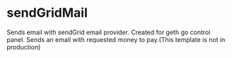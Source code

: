 # sendGridMail
Sends email with sendGrid email provider. Created for geth go control panel. Sends an email with requested money to pay.(This template is not in production)
